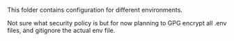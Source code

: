This folder contains configuration for different environments. 

Not sure what security policy is but for now planning to GPG encrypt all .env files, and gitignore the actual env file.
